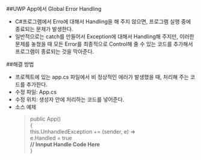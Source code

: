 ##UWP App에서 Global Error Handling
- C#프로그램에서 Erro에 대해서 Handling을 해 주지 않으면, 프로그램 실행 중에 종료되는 문제가 발생한다. 
- 일반적으로는 catch를 만들어서 Exception에 대해서 Handling해 주지만, 이러한 문제를 놓쳤을 때 모든 Error를 최종적으로 Control해 줄 수 있는 코드를 추가해서 프로그램이 종료되는 것을 막아준다. 

##해결 방법
- 프로젝트에 있는 app.cs 파일에서 비 정상적인 에러가 발생했을 때, 처리해 주는 코드를 추가한다. 
- 수정 파일: App.cs
- 수정 위치: 생성자 안에 처리하는 코드를 넣어준다. 
- 소스 예제
    >public App()<br>
    >{<br>
    >this.UnhandledException += (sender, e) =><br>
    >e.Handled = true<br>
    >__// Innput Handle Code Here__<br>
    >}<br>
